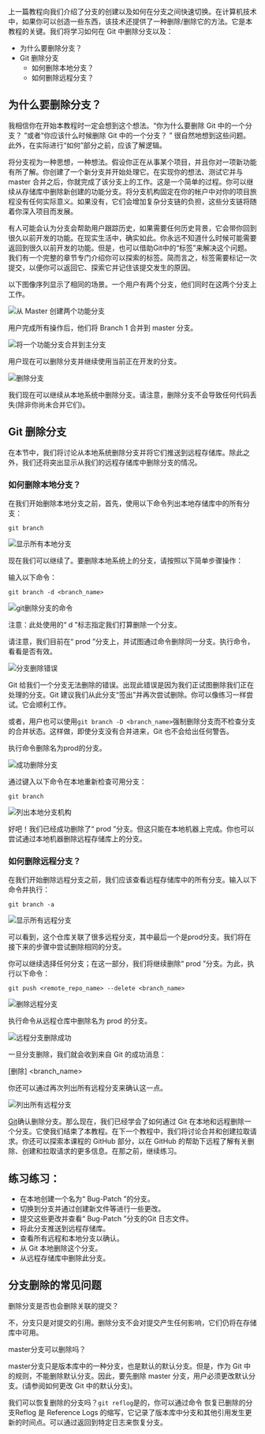 上一篇教程向我们介绍了分支的创建以及如何在分支之间快速切换。在计算机技术中，如果你可以创造一些东西，该技术还提供了一种删除/删除它的方法。它是本教程的关键。我们将学习如何在 Git 中删除分支以及：

-   为什么要删除分支？
-   Git 删除分支
    -   如何删除本地分支？
    -   如何删除远程分支？

## 为什么要删除分支？

我相信你在开始本教程时一定会想到这个想法。“你为什么要删除 Git 中的一个分支？ ”或者“你应该什么时候删除 Git 中的一个分支？ ” 很自然地想到这些问题。此外，在实际进行“如何”部分之前，应该了解逻辑。

将分支视为一种思想，一种想法。假设你正在从事某个项目，并且你对一项新功能有所了解。你创建了一个新分支并开始处理它。在实现你的想法、测试它并与 master 合并之后，你就完成了该分支上的工作。这是一个简单的过程。你可以继续从存储库中删除新创建的功能分支。将分支机构固定在你的帐户中对你的项目旅程没有任何实际意义。如果没有，它们会增加复杂分支链的负担，这些分支链将随着你深入项目而发展。

有人可能会认为分支会帮助用户跟踪历史，如果需要任何历史背景，它会带你回到很久以前开发的功能。在现实生活中，确实如此。你永远不知道什么时候可能需要返回到很久以前开发的功能。但是，也可以借助Git中的“标签”来解决这个问题。我们有一个完整的章节专门介绍你可以探索的标签。简而言之，标签需要标记一次提交，以便你可以返回它、探索它并记住该提交发生的原因。

以下图像序列显示了相同的场景。一个用户有两个分支，他们同时在这两个分支上工作。

![从 Master 创建两个功能分支](https://www.toolsqa.com/gallery/Git/1.Create%20Two%20feature%20branches%20from%20Master.png)

用户完成所有操作后，他们将 Branch 1 合并到 master 分支。

![将一个功能分支合并到主分支](https://www.toolsqa.com/gallery/Git/2.merging%20one%20feature%20branch%20to%20master%20branch.png)

用户现在可以删除分支并继续使用当前正在开发的分支。

![删除分支](https://www.toolsqa.com/gallery/Git/3.Delete%20branch.png)

我们现在可以继续从本地系统中删除分支。请注意，删除分支不会导致任何代码丢失(除非你尚未合并它们)。

## Git 删除分支

在本节中，我们将讨论从本地系统删除分支并将它们推送到远程存储库。除此之外，我们还将突出显示从我们的远程存储库中删除分支的情况。

### 如何删除本地分支？

在我们开始删除本地分支之前，首先，使用以下命令列出本地存储库中的所有分支：

```
git branch
```

![显示所有本地分支](https://www.toolsqa.com/gallery/Git/4.Display%20all%20the%20local%20branches.png)

现在我们可以继续了。要删除本地系统上的分支，请按照以下简单步骤操作：

输入以下命令：

```
git branch -d <branch_name>
```

![git删除分支的命令](https://www.toolsqa.com/gallery/Git/5.command%20to%20delete%20branch%20in%20git.png)

注意：此处使用的“ d ”标志指定我们打算删除一个分支。

请注意，我们目前在“ prod ”分支上，并试图通过命令删除同一分支。执行命令，看看是否有效。

![分支删除错误](https://www.toolsqa.com/gallery/Git/6.branch%20delete%20error.png)

Git 给我们一个分支无法删除的错误。出现此错误是因为我们正试图删除我们正在处理的分支。Git 建议我们从此分支“签出”并再次尝试删除。你可以像练习一样尝试。它会顺利工作。

或者，用户也可以使用`git branch -D <branch_name>`强制删除分支而不检查分支的合并状态。这样做，即使分支没有合并进来，Git 也不会给出任何警告。

执行命令删除名为prod的分支。

![成功删除分支](https://www.toolsqa.com/gallery/Git/7.deleted%20branch%20successfully.png)

通过键入以下命令在本地重新检查可用分支：

```
git branch
```

![列出本地分支机构](https://www.toolsqa.com/gallery/Git/8.List%20local%20branches.png)

好吧！我们已经成功删除了“ prod ”分支。但这只能在本地机器上完成。你也可以尝试通过本地机器删除远程存储库上的分支。

### 如何删除远程分支？

在我们开始删除远程分支之前，我们应该查看远程存储库中的所有分支。输入以下命令并执行：

```
git branch -a
```

![显示所有远程分支](https://www.toolsqa.com/gallery/Git/9.Display%20all%20the%20remote%20branches.png)

可以看到，这个仓库关联了很多远程分支，其中最后一个是prod分支。我们将在接下来的步骤中尝试删除相同的分支。

你可以继续选择任何分支；在这一部分，我们将继续删除“ prod ”分支。为此，执行以下命令：

```
git push <remote_repo_name> --delete <branch_name>
```

![删除远程分支](https://www.toolsqa.com/gallery/Git/10.delete%20remote%20branch.png)

执行命令从远程仓库中删除名为 prod 的分支。

![远程分支删除成功](https://www.toolsqa.com/gallery/Git/11.remote%20branch%20deleted%20success.png)

一旦分支删除，我们就会收到来自 Git 的成功消息：

[删除]     <branch_name>

你还可以通过再次列出所有远程分支来确认这一点。

![列出所有远程分支](https://www.toolsqa.com/gallery/Git/12.List%20all%20the%20remote%20branches.png)

[Git](https://git-scm.com/)确认删除分支。那么现在，我们已经学会了如何通过 Git 在本地和远程删除一个分支。它使我们结束了本教程。在下一个教程中，我们将讨论合并和创建拉取请求。你还可以探索本课程的 GitHub 部分，以在 GitHub 的帮助下远程了解有关删除、创建和拉取请求的更多信息。在那之前，继续练习。

## 练习练习：

-   在本地创建一个名为“ Bug-Patch ”的分支。
-   切换到分支并通过创建新文件等进行一些更改。
-   提交这些更改并查看“ Bug-Patch ”分支的Git 日志文件。
-   将此分支推送到远程存储库。
-   查看所有远程和本地分支以确认。
-   从 Git 本地删除这个分支。
-   从远程存储库中删除此分支。

## 分支删除的常见问题

删除分支是否也会删除关联的提交？

不，分支只是对提交的引用。删除分支不会对提交产生任何影响，它们仍将在存储库中可用。

master分支可以删除吗？

master分支只是版本库中的一种分支，也是默认的默认分支。但是，作为 Git 中的规则，不能删除默认分支。因此，要先删除 master 分支，用户必须更改默认分支。(请参阅如何更改 Git 中的默认分支)。

我们可以恢复删除的分支吗？`git reflog`是的，你可以通过命令 恢复已删除的分支Reflog 是 Reference Logs 的缩写，它记录了版本库中分支和其他引用发生更新的时间点。可以通过返回到特定日志来恢复分支。